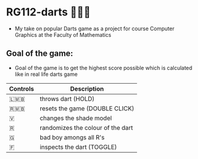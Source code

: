# RG112-darts 🎯🎯🎯
  - My take on popular Darts game as a project for course Computer Graphics at the Faculty of Mathematics

## Goal of the game: ##
   - Goal of the game is to get the highest score possible which is calculated like in real life darts game
   

| Controls | Description |
| --- | --- |
| 🇱🇲🇧 | throws dart (HOLD) |
| 🇷🇲🇧 | resets the game (DOUBLE CLICK) |
| 🇻 | changes the shade model |
| 🇷 | randomizes the colour of the dart |
| 🇬 | bad boy amongs all R's |
| 🇫 | inspects the dart (TOGGLE) |

